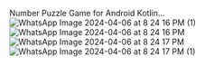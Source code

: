 Number Puzzle Game for Android Kotlin...
![WhatsApp Image 2024-04-06 at 8 24 16 PM (1)](https://github.com/YogeshMoradiya/NumberPuzzleApp/assets/129665472/780ece04-b71e-4027-9fd1-ba44ed9d97c1)
![WhatsApp Image 2024-04-06 at 8 24 16 PM](https://github.com/YogeshMoradiya/NumberPuzzleApp/assets/129665472/6faf8380-8114-48a8-ac08-3fedd15bb4d1)
![WhatsApp Image 2024-04-06 at 8 24 17 PM](https://github.com/YogeshMoradiya/NumberPuzzleApp/assets/129665472/b59ad5de-bd85-41c5-8fd1-3ebc7bdac230)
![WhatsApp Image 2024-04-06 at 8 24 17 PM (1)](https://github.com/YogeshMoradiya/NumberPuzzleApp/assets/129665472/b9f89488-aff1-4af0-88b5-22ef2e97c780)
